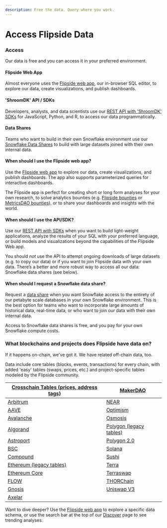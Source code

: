```yaml
---
description: Free the data. Query where you work.
---
```


# Access Flipside Data



### Access

Our data is free and you can access it in your preferred environment.

#### Flipside Web App

Almost everyone uses the [Flipside web app](https://flipside.new), our in-browser SQL editor, to explore our data, create visualizations, and publish dashboards.

#### 'ShroomDK' API / SDKs

Developers, analysts, and data scientists use our [REST API with 'ShroomDK' SDKs](../shroomdk-sdk/get-started.md) for JavaScript, Python, and R, to access our data programmatically.

#### Data Shares

Teams who want to build in their own Snowflake environment use our [Snowflake Data Shares](../data-shares/snowflake-data-shares.md) to build with large datasets joined with their own internal data.



#### When should I use the Flipside web app?

Use the [Flipside web app](https://flipside.new) to explore our data, create visualizations, and publish dashboards. The app also supports parameterized queries for interactive dashboards.

The Flipside app is perfect for creating short or long form analyses for your own research, to solve analytics bounties (e.g. [Flipside bounties](https://flipsidecrypto.xyz/earn) or [MetricsDAO bounties](https://metricsdao.xyz/)), or to share your dashboards and insights with the world.

#### When should I use the API/SDK?

Use our [REST API with SDKs](https://docs.flipsidecrypto.com/shroomdk-sdk/sdks) when you want to build light-weight applications, analyze the results of your SQL with your preferred language, or build models and visualizations beyond the capabilities of the Flipside Web app.

You should _not_ use the API to attempt ongoing downloads of large datasets (e.g. to copy our data) or if you want to join Flipside data with your own data. There’s a better and more robust way to access all our data: Snowflake data shares (see below).

#### **When should I request a Snowflake data share?**

Request a [data share](../data-shares/snowflake-data-shares.md) when you want Snowflake access to the entirety of our petabyte scale databases in your own Snowflake environment. This is the best option for teams who want to incorporate large amounts of historical data, real-time data, or who want to join our data with their own internal data.

Access to Snowflake data shares is free, and you pay for your own Snowflake compute costs.



### What blockchains and projects does Flipside have data on?

If it happens on-chain, we've got it. We have related off-chain data, too.

Data include core tables (blocks, events, transactions) for every chain, with added 'easy' tables (swaps, prices, etc.) and project-specific tables modeled by the Flipside community.

| [Crosschain Tables (prices, address tags)](tables/crosschain-tables/) | [MakerDAO](tables/ethereum-maker-dao-tables.md)            |
| --------------------------------------------------------------------- | ---------------------------------------------------------- |
| [Arbitrum](tables/arbitrum-tables.md)                                 | [NEAR ](tables/near-tables.md)                             |
| [AAVE](tables/aave-tables/)                                           | [Optimism](tables/optimism-tables.md)                      |
| [Avalanche](tables/avalanche-tables.md)                               | [Osmosis](tables/osmosis-tables/)                          |
| [Algorand](tables/algorand-tables/)                                   | [Polygon (legacy tables)](tables/polygon-tables/)          |
| [Astroport](tables/astroport-tables/)                                 | [Polygon 2.0](tables/polygon-2.0-tables.md)                |
| [BSC](tables/bsc-tables.md)                                           | [Solana](tables/solana-tables.md)                          |
| [Compound](tables/compound-tables/)                                   | [Sushi](tables/ethereum-sushi-tables.md)                   |
| [Ethereum (legacy tables)](broken-reference)                          | [Terra](tables/terra-tables/)                              |
| [Ethereum Core](tables/ethereum-tables.md)                            | [Terraswap](tables/terraswap-tables/)                      |
| [FLOW](tables/flow-tables/)                                           | [THORChain](tables/thorchain-tables/thorchain-base-table/) |
| [Gnosis](tables/flow-tables/)                                         | [Uniswap V3](tables/uniswap-v3-tables/)                    |
| [Axelar](tables/axelar-tables.md)                                     |                                                            |

Want to dive deeper? Use the [Flipside web app](https://flipside.new) to explore a specific data schema, or use the search bar at the top of our [Discover](https://flipsidecrypto.xyz/discover/dashboards) page to see trending analyses.

